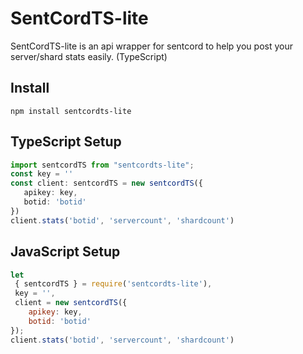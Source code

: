 # SentCordTS-lite
 SentCordTS-lite is an api wrapper for sentcord to help you post your server/shard stats easily. (TypeScript)

## Install
```
npm install sentcordts-lite
```

## TypeScript Setup
 ```typescript
import sentcordTS from "sentcordts-lite";
const key = ''
const client: sentcordTS = new sentcordTS({
    apikey: key,
    botid: 'botid'
})
client.stats('botid', 'servercount', 'shardcount')
```

## JavaScript Setup
```javascript
let
 { sentcordTS } = require('sentcordts-lite'),
 key = '',
 client = new sentcordTS({
    apikey: key,
    botid: 'botid'
});
client.stats('botid', 'servercount', 'shardcount')
```
